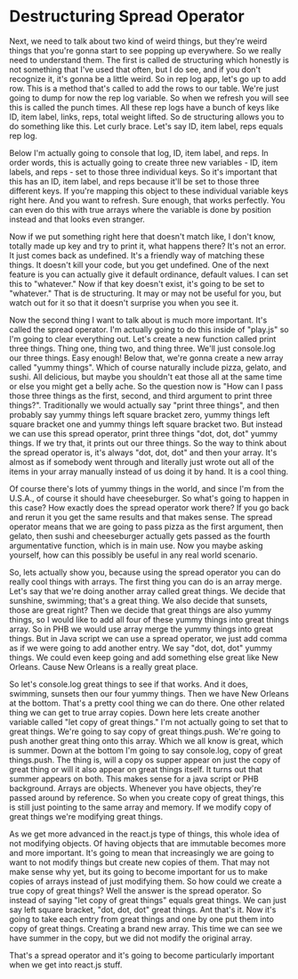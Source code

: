 # Destructuring Spread Operator

Next, we need to talk about two kind of weird things, but they're weird things
that you're gonna start to see popping up everywhere. So we really need to
understand them. The first is called de structuring which honestly is not
something that I've used that often, but I do see, and if you don't recognize
it, it's gonna be a little weird. So in rep log app, let's go up to add row.
This is a method that's called to add the rows to our table. We're just going
to dump for now the rep log variable. So when we refresh you will see this is
called the punch times. All these rep logs have a bunch of keys like ID, item
label, links, reps, total weight lifted. So de structuring allows you to do
something like this. Let curly brace. Let's say ID, item label, reps equals rep
log.

Below I'm actually going to console that log, ID, item label, and reps. In
order words, this is actually going to create three new variables - ID, item
labels, and reps - set to those three individual keys. So it's important that
this has an ID, item label, and reps because it'll be set to those three
different keys. If you're mapping this object to these individual variable keys
right here. And you want to refresh. Sure enough, that works perfectly. You can
even do this with true arrays where the variable is done by position instead
and that looks even stranger.

Now if we put something right here that doesn't match like, I don't know,
totally made up key and try to print it, what happens there? It's not an error.
It just comes back as undefined. It's a friendly way of matching these things.
It doesn't kill your code, but you get undefined. One of the next feature is
you can actually give it default ordinance, default values. I can set this to
"whatever." Now if that key doesn't exist, it's going to be set to "whatever."
That is de structuring. It may or may not be useful for you, but watch out for
it so that it doesn't surprise you when you see it.

Now the second thing I want to talk about is much more important. It's called
the spread operator. I'm actually going to do this inside of "play.js" so I'm
going to clear everything out. Let's create a new function called print three
things. Thing one, thing two, and thing three. We'll just console.log our three
things. Easy enough! Below that, we're gonna create a new array called "yummy
things". Which of course naturally include pizza, gelato, and sushi. All
delicious, but maybe you shouldn't eat those all at the same time or else you
might get a belly ache. So the question now is "How can I pass those three
things as the first, second, and third argument to print three things?".
Traditionally we would actually say "print three things", and then probably say
yummy things left square bracket zero, yummy things left square bracket one and
yummy things left square bracket two. But instead we can use this spread
operator, print three things "dot, dot, dot" yummy things. If we try that, it
prints out our three things. So the way to think about the spread operator is,
it's always "dot, dot, dot" and then your array. It's almost as if somebody
went through and literally just wrote out all of the items in your array
manually instead of us doing it by hand. It is a cool thing.

Of course there's lots of yummy things in the world, and since I'm from the
U.S.A., of course it should have cheeseburger. So what's going to happen in
this case? How exactly does the spread operator work there? If you go back and
rerun it you get the same results and that makes sense. The spread operator
means that we are going to pass pizza as the first argument, then gelato, then
sushi and cheeseburger actually gets passed as the fourth argumentative
function, which is in main use. Now you maybe asking yourself, how can this
possibly be useful in any real world scenario.

So, lets actually show you, because using the spread operator you can do really
cool things with arrays. The first thing you can do is an array merge. Let's
say that we're doing another array called great things. We decide that
sunshine, swimming; that's a great thing. We also decide that sunsets, those
are great right? Then we decide that great things are also yummy things, so I
would like to add all four of these yummy things into great things array. So in
PHB we would use array merge the yummy things into great things. But in Java
script we can use a spread operator, we just add comma as if we were going to
add another entry. We say "dot, dot, dot" yummy things. We could even keep
going and add something else great like New Orleans. Cause New Orleans is a
really great place.

So let's console.log great things to see if that works. And it does, swimming,
sunsets then our four yummy things. Then we have New Orleans at the bottom.
That's a pretty cool thing we can do there. One other related thing we can get
to true array copies. Down here lets create another variable called "let copy
of great things." I'm not actually going to set that to great things. We're
going to say copy of great things.push. We're going to push another great thing
onto this array. Which we all know is great, which is summer. Down at the
bottom I'm going to say console.log, copy of great things.push. The thing is,
will a copy os supper appear on just the copy of great thing or will it also
appear on great things itself. It turns out that summer appears on both. This
makes sense for a java script or PHB background. Arrays are objects. Whenever
you have objects, they're passed around by reference. So when you create copy
of great things, this is still just pointing to the same array and memory. If
we modify copy of great things we're modifying great things.

As we get more advanced in the react.js type of things, this whole idea of not
modifying objects. Of having objects that are immutable becomes more and more
important. It's going to mean that increasingly we are going to want to not
modify things but create new copies of them. That may not make sense why yet,
but its going to become important for us to make copies of arrays instead of
just modifying them. So how could we create a true copy of great things? Well
the answer is the spread operator. So instead of saying "let copy of great
things" equals great things. We can just say left square bracket, "dot, dot,
dot" great things. Ant that's it. Now it's going to take each entry from great
things and one by one put them into copy of great things. Creating a brand new
array. This time we can see we have summer in the copy, but we did not modify
the original array.

That's a spread operator and it's going to become particularly important when
we get into react.js stuff.
